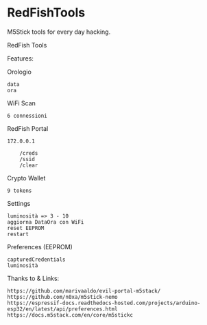 # RedFishTools
M5Stick tools for every day hacking.

RedFish Tools

Features:

Orologio

	data
	ora

WiFi Scan

	6 connessioni

RedFish Portal

	172.0.0.1
 
		/creds
		/ssid
		/clear

Crypto Wallet

	9 tokens

Settings

	luminosità => 3 - 10 
	aggiorna DataOra con WiFi
	reset EEPROM
	restart

Preferences (EEPROM)

	capturedCredentials
	luminosità


Thanks to & Links:

	https://github.com/marivaaldo/evil-portal-m5stack/
	https://github.com/n0xa/m5stick-nemo
	https://espressif-docs.readthedocs-hosted.com/projects/arduino-esp32/en/latest/api/preferences.html
	https://docs.m5stack.com/en/core/m5stickc



